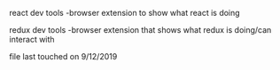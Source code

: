 react dev tools
  -browser extension to show what react is doing

redux dev tools
  -browser extension that shows what redux is doing/can interact with

file last touched on 9/12/2019